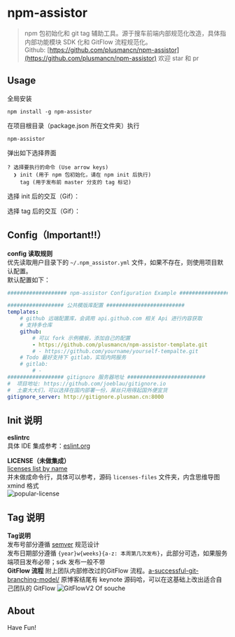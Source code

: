 # npm-assistor
> npm 包初始化和 git tag 辅助工具。源于搜车前端内部规范化改造，具体指内部功能模块 SDK 化和 GitFlow 流程规范化。  
Github: [https://github.com/plusmancn/npm-assistor](https://github.com/plusmancn/npm-assistor) 欢迎 star 和 pr 

## Usage
全局安装
```shell
npm install -g npm-assistor
```
在项目根目录（package.json 所在文件夹）执行 
```shell
npm-assistor
```
弹出如下选择界面  
```shell
? 选择要执行的命令 (Use arrow keys)
  ❯ init (用于 npm 包初始化，请在 npm init 后执行) 
    tag (用于发布前 master 分支的 tag 标记)
```
选择 init 后的交互（Gif）：  

选择 tag 后的交互（Gif）：


## Config（Important!!）
**config 读取规则**  
优先读取用户目录下的 `~/.npm_assistor.yml` 文件，如果不存在，则使用项目默认配置。  
默认配置如下：  
```yaml
################### npm-assistor Configuration Example #########################

################## 公共模版库配置 #########################
templates:
    # github 远端配置库，会调用 api.github.com 相关 Api 进行内容获取
    # 支持多仓库
    github:
        # 可以 fork 示例模板，添加自己的配置
        - https://github.com/plusmancn/npm-assistor-template.git
        # - https://github.com/yourname/yourself-tempalte.git
    # Todo 最好支持下 gitlab，实现内网服务
    # gitlab:
        # - 
################## gitignore 服务器地址 #########################
#  项目地址: https://github.com/joeblau/gitignore.io
#  土豪大大们，可以选择在国内部署一份，屌丝只用得起国外便宜货
gitignore_server: http://gitignore.plusman.cn:8000
```

## Init 说明
**eslintrc**  
具体 IDE 集成参考：[eslint.org](http://eslint.org/)

**LICENSE（未做集成）**  
[licenses list by name]( https://opensource.org/licenses/alphabetical )  
并未做成命令行，具体可以参考，源码 `licenses-files` 文件夹，内含思维导图 xmind 格式  
![popular-license](http://image-2.plusman.cn/image/popular-license.png)

## Tag 说明
**Tag说明**  
发布号部分遵循 [semver](http://f2e.souche.com/blog/fan-yi-ru-he-zheng-que-de-ming-ming-ruan-jian-ban-ben-hao/) 规范设计  
发布日期部分遵循 `{year}w{weeks}{a-z: 本周第几次发布}`，此部分可选，如果服务端项目发布必带；sdk 发布一般不带  
**GitFlow 流程**
附上团队内部修改过的GitFlow 流程。[a-successful-git-branching-model/](http://nvie.com/posts/a-successful-git-branching-model/) 原博客结尾有 keynote 源码哈，可以在这基础上改出适合自己团队的 GitFlow
![GitFlowV2 Of souche](http://image-2.plusman.cn/image/GitFlowV2.jpg)


## About
Have Fun!
